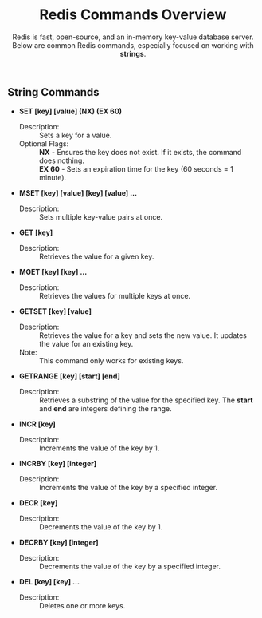 <!DOCTYPE html>
<html lang="en">
<head>
    <meta charset="UTF-8">
    <meta name="viewport" content="width=device-width, initial-scale=1.0">
    <title>Redis Commands Overview</title>
</head>
<body>
    <header>
        <h1>Redis Commands Overview</h1>
        <p>Redis is fast, open-source, and an in-memory key-value database server. Below are common Redis commands, especially focused on working with <strong>strings</strong>.</p>
    </header>
    <section>
        <h2>String Commands</h2>
        <ul>
            <li>
                <strong>SET [key] [value] (NX) (EX 60)</strong>
                <dl>
                    <dt>Description:</dt>
                    <dd>Sets a key for a value.</dd>
                    <dt>Optional Flags:</dt>
                    <dd><strong>NX</strong> - Ensures the key does not exist. If it exists, the command does nothing.</dd>
                    <dd><strong>EX 60</strong> - Sets an expiration time for the key (60 seconds = 1 minute).</dd>
                </dl>
            </li>
            <li>
                <strong>MSET [key] [value] [key] [value] ...</strong>
                <dl>
                    <dt>Description:</dt>
                    <dd>Sets multiple key-value pairs at once.</dd>
                </dl>
            </li>
            <li>
                <strong>GET [key]</strong>
                <dl>
                    <dt>Description:</dt>
                    <dd>Retrieves the value for a given key.</dd>
                </dl>
            </li>
            <li>
                <strong>MGET [key] [key] ...</strong>
                <dl>
                    <dt>Description:</dt>
                    <dd>Retrieves the values for multiple keys at once.</dd>
                </dl>
            </li>
            <li>
                <strong>GETSET [key] [value]</strong>
                <dl>
                    <dt>Description:</dt>
                    <dd>Retrieves the value for a key and sets the new value. It updates the value for an existing key.</dd>
                    <dt>Note:</dt>
                    <dd>This command only works for existing keys.</dd>
                </dl>
            </li>
            <li>
                <strong>GETRANGE [key] [start] [end]</strong>
                <dl>
                    <dt>Description:</dt>
                    <dd>Retrieves a substring of the value for the specified key. The <strong>start</strong> and <strong>end</strong> are integers defining the range.</dd>
                </dl>
            </li>
            <li>
                <strong>INCR [key]</strong>
                <dl>
                    <dt>Description:</dt>
                    <dd>Increments the value of the key by 1.</dd>
                </dl>
            </li>
            <li>
                <strong>INCRBY [key] [integer]</strong>
                <dl>
                    <dt>Description:</dt>
                    <dd>Increments the value of the key by a specified integer.</dd>
                </dl>
            </li>
            <li>
                <strong>DECR [key]</strong>
                <dl>
                    <dt>Description:</dt>
                    <dd>Decrements the value of the key by 1.</dd>
                </dl>
            </li>
            <li>
                <strong>DECRBY [key] [integer]</strong>
                <dl>
                    <dt>Description:</dt>
                    <dd>Decrements the value of the key by a specified integer.</dd>
                </dl>
            </li>
            <li>
                <strong>DEL [key] [key] ...</strong>
                <dl>
                    <dt>Description:</dt>
                    <dd>Deletes one or more keys.</dd>
                </dl>
            </li>
        </ul>
    </section>
</body>
</html>
